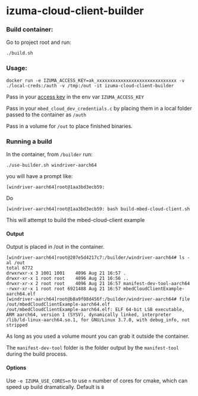 # izuma-cloud-client-builder

### Build container:

Go to project root and run:

```
./build.sh
```

### Usage:

```
docker run -e IZUMA_ACCESS_KEY=ak_xxxxxxxxxxxxxxxxxxxxxxxxxxxxxx -v ./local-creds:/auth -v /tmp:/out -it izuma-cloud-client-builder 
```

Pass in your [access key](https://developer.izumanetworks.com/docs/device-management/current/user-account/application-access-keys.html) in the env var `IZUMA_ACCESS_KEY`

Pass in your `mbed_cloud_dev_credentials.c` by placing them in a local folder passed to the container as `/auth`

Pass in a volume for `/out` to place finished binaries.

### Running a build

In the container, from `/builder` run:

```
./use-builder.sh windriver-aarch64
```

you will have a prompt like:

```
[windriver-aarch64]root@1aa3bd3ecb59:
```

Do

```
[windriver-aarch64]root@1aa3bd3ecb59: bash build-mbed-cloud-client.sh
```

This will attempt to build the mbed-cloud-client example

#### Output

Output is placed in /out in the container.

```
[windriver-aarch64]root@207e5d4217c7:/builder/windriver-aarch64# ls -al /out
total 6772
drwxrwxr-x 3 1001 1001    4096 Aug 21 16:57 .
drwxr-xr-x 1 root root    4096 Aug 21 16:56 ..
drwxr-xr-x 2 root root    4096 Aug 21 16:57 manifest-dev-tool-aarch64
-rwxr-xr-x 1 root root 6921488 Aug 21 16:57 mbedCloudClientExample-aarch64.elf
[windriver-aarch64]root@b8a9f08d456f:/builder/windriver-aarch64# file /out/mbedCloudClientExample-aarch64.elf
/out/mbedCloudClientExample-aarch64.elf: ELF 64-bit LSB executable, ARM aarch64, version 1 (SYSV), dynamically linked, interpreter /lib/ld-linux-aarch64.so.1, for GNU/Linux 3.7.0, with debug_info, not stripped
```

As long as you used a volume mount you can grab it outside the container. 

The `manifest-dev-tool` folder is the folder output by the `manifest-tool` during the build process.

#### Options

Use `-e IZUMA_USE_CORES=n` to use `n` number of cores for cmake, which can speed up build dramatically. Default is `8`